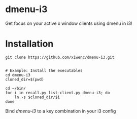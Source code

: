 dmenu-i3
========

Get focus on your active x window clients using dmenu in i3!

Installation
===


```shell
git clone https://github.com/xiwenc/dmenu-i3.git


# Example: Install the executables
cd dmenu-i3
cloned_dir=$(pwd)

cd ~/bin/
for i in recall.py list-client.py dmenu-i3; do
    ln -s $cloned_dir/$i
done
```

Bind *dmenu-i3* to a key combination in your i3 config
